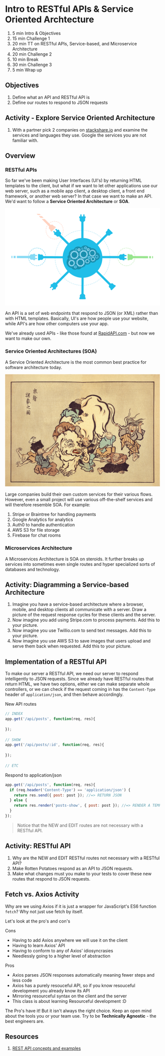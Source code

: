 # Intro to RESTful APIs & Service Oriented Archtecture

1. 5 min Intro & Objectives
1. 15 min Challenge 1
1. 20 min TT on RESTful APIs, Service-based, and Microservice Architecture
1. 20 min Challenge 2
1. 10 min Break
1. 30 min Challenge 3
1. 5 min Wrap up

## Objectives

1. Define what an API and RESTful API is
1. Define our routes to respond to JSON requests

## Activity - Explore Service Oriented Architecture

1. With a partner pick 2 companies on [stackshare.io](https://stackshare.io/stacks) and examine the services and languages they use. Google the services you are not familiar with.

## Overview

### RESTful APIs

So far we've been making User Interfaces (UI's) by returning HTML templates to the client, but what if we want to let other applications use our web server, such as a mobile app client, a desktop client, a front end framework, or another web server? In that case we want to make an API. We'd want to follow a **Service Oriented Architecture** or **SOA**.

![realtime-api.png](assets/realtime-api.png)

An API is a set of web endpoints that respond to JSON (or XML) rather than with HTML templates. Basically, UI's are how people use your website, while API's are how other computers use your app.

We've already used APIs - like those found at [RapidAPI.com](rapidapi.com) - but now we want to make our own.

### Service Oriented Architectures (SOA)

A Service Oriented Architecture is the most common best practice for software architecture today.

![elephant](assets/elephant.jpg)

Large companies build their own custom services for their various flows. However, even a small project will use various off-the-shelf services and will therefore resemble SOA. For example:

1. Stripe or Braintree for handling payments
1. Google Analytics for analytics
1. Auth0 to handle authentication
1. AWS S3 for file storage
1. Firebase for chat rooms

### Microservices Architecture

A Microservices Architecture is SOA on steroids. It further breaks up services into sometimes even single routes and hyper specialized sorts of databases and technology.

## Activity: Diagramming a Service-based Architecture

1. Imagine you have a service-based architecture where a browser, mobile, and desktop clients all communicate with a server. Draw a picture of the request response cycles for these clients and the server.
1. Now imagine you add using Stripe.com to process payments. Add this to your picture.
1. Now imagine you use Twillio.com to send text messages. Add this to your picture.
1. Now imagine you use AWS S3 to save images that users upload and serve them back when requested. Add this to your picture.

## Implementation of a RESTful API

To make our server a RESTful API, we need our server to respond intelligently to JSON requests. Since we already have RESTful routes that return HTML, we have two options, either we can make separate whole controllers, or we can check if the request coming in has the `Content-Type` header of `application/json`, and then behave accordingly.

New API routes
```js
// INDEX
app.get('/api/posts', function(req, res){

});

// SHOW
app.get('/api/posts/:id', function(req, res){

});

// ETC
```

Respond to application/json
```js
app.get('/api/posts', function(req, res){
  if (req.header('Content-Type') == 'application/json') {
    return res.send({ post: post }); //=> RETURN JSON
  } else {
    return res.render('posts-show', { post: post }); //=> RENDER A TEMPLATE
  }
});
```

> Notice that the NEW and EDIT routes are not necessary with a RESTful API.

## Activity: RESTful API

1. Why are the NEW and EDIT RESTful routes not necessary with a RESTful API?
1. Make Rotten Potatoes respond as an API to JSON requests.
1. Make what changes must you make to your tests to cover these new routes that respond to JSON requests.

## Fetch vs. Axios Activity

Why are we using Axios if it is just a wrapper for JavaScript's ES6 function `fetch`? Why not just use fetch by itself.

Let's look at the pro's and con's

Cons
* Having to add Axios anywhere we will use it on the client
* Having to learn Axios' API
* Having to conform to any of Axios' idiosyncrasies
* Needlessly going to a higher level of abstraction

Pros
* Axios parses JSON responses automatically meaning fewer steps and less code
* Axios has a purely resouceful API, so if you know resouceful development you already know its API
* Mirroring resourceful syntax on the client and the server
* This class is about learning Resourceful development :D

The Pro's have it! But it isn't always the right choice. Keep an open mind about the tools you or your team use. Try to be **Technically Agnostic** - the best engineers are.


## Resources

1. [REST API concepts and examples](https://www.youtube.com/watch?v=7YcW25PHnAA)
